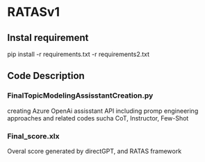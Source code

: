 # RATASv1

## Instal requirement 
pip install -r requirements.txt -r requirements2.txt

## Code Description
### FinalTopicModelingAssisstantCreation.py
creating Azure OpenAi assisstant API including promp engineering approaches and related codes sucha CoT, Instructor, Few-Shot

### Final_score.xlx
Overal score generated by directGPT, and RATAS framework

### 





